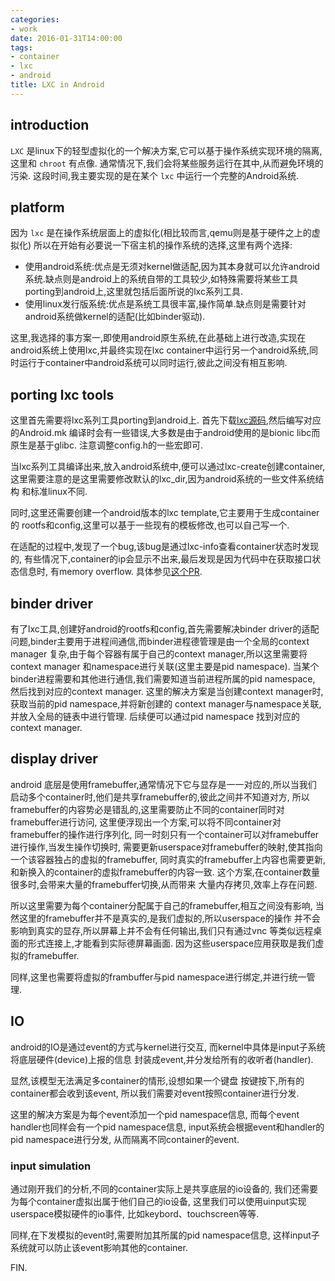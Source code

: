 ```yaml
---
categories:
- work
date: 2016-01-31T14:00:00
tags:
- container
- lxc
- android
title: LXC in Android
---
```


## introduction

`LXC` 是linux下的轻型虚拟化的一个解决方案,它可以基于操作系统实现环境的隔离,
这里和 `chroot` 有点像.
通常情况下,我们会将某些服务运行在其中,从而避免环境的污染.
这段时间,我主要实现的是在某个 `lxc` 中运行一个完整的Android系统.

## platform

因为 `lxc` 是在操作系统层面上的虚拟化(相比较而言,qemu则是基于硬件之上的虚拟化)
所以在开始有必要说一下宿主机的操作系统的选择,这里有两个选择:

- 使用android系统:优点是无须对kernel做适配,因为其本身就可以允许android系统.缺点则是android上的系统自带的工具较少,如特殊需要将某些工具porting到android上,这里就包括后面所说的lxc系列工具.
- 使用linux发行版系统:优点是系统工具很丰富,操作简单.缺点则是需要针对android系统做kernel的适配(比如binder驱动).

这里,我选择的事方案一,即使用android原生系统,在此基础上进行改造,实现在android系统上使用lxc,并最终实现在lxc
container中运行另一个android系统,同时运行于container中android系统可以同时运行,彼此之间没有相互影响.

## porting lxc tools

这里首先需要将lxc系列工具porting到android上.
首先下载[lxc源码](https://github.com/lxc/lxc),然后编写对应的Android.mk
编译时会有一些错误,大多数是由于android使用的是bionic libc而原生是基于glibc.
注意调整config.h的一些宏即可.

当lxc系列工具编译出来,放入android系统中,便可以通过lxc-create创建container,
这里需要注意的是这里需要修改默认的lxc_dir,因为android系统的一些文件系统结构
和标准linux不同.

同时,这里还需要创建一个android版本的lxc template,它主要用于生成container的
rootfs和config,这里可以基于一些现有的模板修改,也可以自己写一个.

在适配的过程中,发现了一个bug,该bug是通过lxc-info查看container状态时发现的,
有些情况下,container的ip会显示不出来,最后发现是因为代码中在获取接口状态信息时,
有memory overflow. 具体参见[这个PR](https://github.com/lxc/lxc/pull/743).

## binder driver

有了lxc工具,创建好android的rootfs和config,首先需要解决binder driver的适配
问题,binder主要用于进程间通信,而binder进程德管理是由一个全局的context manager
复杂,由于每个容器有属于自己的context manager,所以这里需要将context manager
和namespace进行关联(这里主要是pid namespace).
当某个binder进程需要和其他进行通信,我们需要知道当前进程所属的pid namespace,
然后找到对应的context manager.
这里的解决方案是当创建context manager时,获取当前的pid namespace,并将新创建的
context manager与namespace关联,并放入全局的链表中进行管理.
后续便可以通过pid namespace 找到对应的context manager.

## display driver

android 底层是使用framebuffer,通常情况下它与显存是一一对应的,所以当我们
启动多个container时,他们是共享framebuffer的,彼此之间并不知道对方,
所以framebuffer的内容势必是错乱的,这里需要防止不同的container同时对framebuffer进行访问,
这里便浮现出一个方案,可以将不同container对framebuffer的操作进行序列化,
同一时刻只有一个container可以对framebuffer进行操作,当发生操作切换时,
需要更新userspace对framebuffer的映射,使其指向一个该容器独占的虚拟的framebuffer,
同时真实的framebuffer上内容也需要更新,和新换入的container的虚拟framebuffer的内容一致.
这个方案,在container数量很多时,会带来大量的framebuffer切换,从而带来
大量内存拷贝,效率上存在问题.

所以这里需要为每个container分配属于自己的framebuffer,相互之间没有影响,
当然这里的framebuffer并不是真实的,是我们虚拟的,所以userspace的操作
并不会影响到真实的显存,所以屏幕上并不会有任何输出,我们只有通过vnc
等类似远程桌面的形式连接上,才能看到实际德屏幕画面.
因为这些userspace应用获取是我们虚拟的framebuffer.

同样,这里也需要将虚拟的frambuffer与pid namespace进行绑定,并进行统一管理.

## IO

android的IO是通过event的方式与kernel进行交互,
而kernel中具体是input子系统将底层硬件(device)上报的信息
封装成event,并分发给所有的收听者(handler).

显然,该模型无法满足多container的情形,设想如果一个键盘
按键按下,所有的container都会收到该event,
所以我们需要对event按照container进行分发.

这里的解决方案是为每个event添加一个pid namespace信息,
而每个event handler也同样会有一个pid namespace信息,
input系统会根据event和handler的pid namespace进行分发,
从而隔离不同container的event.

### input simulation

通过刚开我们的分析,不同的container实际上是共享底层的io设备的,
我们还需要为每个container虚拟出属于他们自己的io设备,
这里我们可以使用uinput实现userspace模拟硬件的io事件,
比如keybord、touchscreen等等.

同样,在下发模拟的event时,需要附加其所属的pid namespace信息,
这样input子系统就可以防止该event影响其他的container.

FIN.
